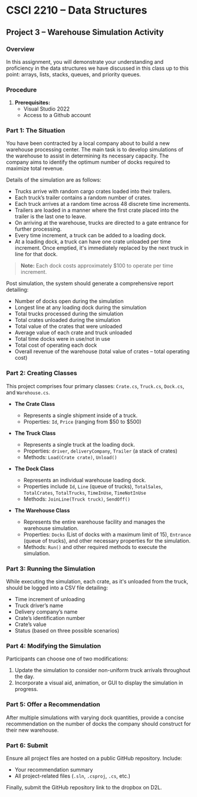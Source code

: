 # CSCI 2210 – Data Structures
## Project 3 – Warehouse Simulation Activity

### Overview
In this assignment, you will demonstrate your understanding and proficiency in the data structures we have discussed in this class up to this point: arrays, lists, stacks, queues, and priority queues. 

### Procedure
1. **Prerequisites:**
   - Visual Studio 2022
   - Access to a Github account

### Part 1: The Situation
You have been contracted by a local company about to build a new warehouse processing center. The main task is to develop simulations of the warehouse to assist in determining its necessary capacity. The company aims to identify the optimum number of docks required to maximize total revenue.

Details of the simulation are as follows:

- Trucks arrive with random cargo crates loaded into their trailers.
- Each truck’s trailer contains a random number of crates.
- Each truck arrives at a random time across 48 discrete time increments.
- Trailers are loaded in a manner where the first crate placed into the trailer is the last one to leave.
- On arriving at the warehouse, trucks are directed to a gate entrance for further processing.
- Every time increment, a truck can be added to a loading dock.
- At a loading dock, a truck can have one crate unloaded per time increment. Once emptied, it's immediately replaced by the next truck in line for that dock.

> **Note:** Each dock costs approximately $100 to operate per time increment.

Post simulation, the system should generate a comprehensive report detailing:

- Number of docks open during the simulation
- Longest line at any loading dock during the simulation
- Total trucks processed during the simulation
- Total crates unloaded during the simulation
- Total value of the crates that were unloaded
- Average value of each crate and truck unloaded
- Total time docks were in use/not in use
- Total cost of operating each dock
- Overall revenue of the warehouse (total value of crates – total operating cost)

### Part 2: Creating Classes 
This project comprises four primary classes: `Crate.cs`, `Truck.cs`, `Dock.cs`, and `Warehouse.cs`. 

- **The Crate Class**
  - Represents a single shipment inside of a truck.
  - Properties: `Id`, `Price` (ranging from $50 to $500)

- **The Truck Class**
  - Represents a single truck at the loading dock.
  - Properties: `driver`, `deliveryCompany`, `Trailer` (a stack of crates)
  - Methods: `Load(Crate crate)`, `Unload()`

- **The Dock Class**
  - Represents an individual warehouse loading dock.
  - Properties include `Id`, `Line` (queue of trucks), `TotalSales`, `TotalCrates`, `TotalTrucks`, `TimeInUse`, `TimeNotInUse`
  - Methods: `JoinLine(Truck truck)`, `SendOff()`

- **The Warehouse Class**
  - Represents the entire warehouse facility and manages the warehouse simulation.
  - Properties: `Docks` (List of docks with a maximum limit of 15), `Entrance` (queue of trucks), and other necessary properties for the simulation.
  - Methods: `Run()` and other required methods to execute the simulation.

### Part 3: Running the Simulation
While executing the simulation, each crate, as it's unloaded from the truck, should be logged into a CSV file detailing:

- Time increment of unloading
- Truck driver’s name
- Delivery company’s name
- Crate’s identification number
- Crate’s value 
- Status (based on three possible scenarios)

### Part 4: Modifying the Simulation
Participants can choose one of two modifications:

1. Update the simulation to consider non-uniform truck arrivals throughout the day.
2. Incorporate a visual aid, animation, or GUI to display the simulation in progress.

### Part 5: Offer a Recommendation
After multiple simulations with varying dock quantities, provide a concise recommendation on the number of docks the company should construct for their new warehouse.

### Part 6: Submit
Ensure all project files are hosted on a public GitHub repository. Include:

- Your recommendation summary
- All project-related files (`.sln`, `.csproj`, `.cs`, etc.)

Finally, submit the GitHub repository link to the dropbox on D2L.
